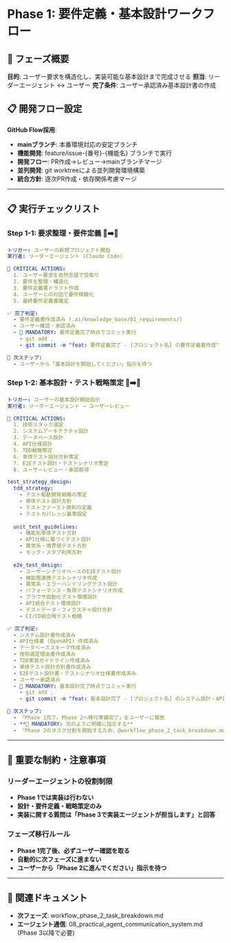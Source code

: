 # Phase 1: 要件定義・基本設計ワークフロー

## 🎯 フェーズ概要
**目的**: ユーザー要求を構造化し、実装可能な基本設計まで完成させる
**担当**: リーダーエージェント ↔ ユーザー
**完了条件**: ユーザー承認済み基本設計書の作成

## 📋 開発フロー設定
**GitHub Flow採用**: 
- **mainブランチ**: 本番環境対応の安定ブランチ
- **機能開発**: feature/issue-{番号}-{機能名} ブランチで実行
- **開発フロー**: PR作成→レビュー→mainブランチマージ
- **並列開発**: git worktreeによる並列開発環境構築
- **統合方針**: 逐次PR作成・依存関係考慮マージ

---

## 📋 実行チェックリスト

### **Step 1-1: 要求整理・要件定義** 👤➡️🤖
```yaml
トリガー: ユーザーの新規プロジェクト開始
実行者: リーダーエージェント (Claude Code)

🚨 CRITICAL ACTIONS:
  1. ユーザー要求を自然言語で受取り
  2. 要件を整理・構造化
  3. 要件定義書ドラフト作成
  4. ユーザーとの対話で要件精緻化
  5. 最終要件定義書確定

✅ 完了判定:
  - 要件定義書作成済み (.ai/knowledge_base/01_requirements/)
  - ユーザー確認・承認済み
  - 🚨 MANDATORY: 要件定義完了時点でコミット実行
    - git add .
    - git commit -m "feat: 要件定義完了 - [プロジェクト名] の要件定義書作成"

🔄 次ステップ:
  - ユーザーから「基本設計を開始してください」指示を待つ
```

### **Step 1-2: 基本設計・テスト戦略策定** 🤖➡️👤
```yaml
トリガー: ユーザーの基本設計開始指示
実行者: リーダーエージェント → ユーザーレビュー

🚨 CRITICAL ACTIONS:
  1. 技術スタック選定
  2. システムアーキテクチャ設計
  3. データベース設計
  4. API仕様設計
  5. TDD戦略策定
  6. 単体テスト設計方針策定
  7. E2Eテスト設計・テストシナリオ策定
  8. ユーザーレビュー・承認取得

test_strategy_design:
  tdd_strategy:
    - テスト駆動開発戦略の策定
    - 単体テスト設計方針
    - テストファースト原則の定義
    - テストカバレッジ基準設定
  
  unit_test_guidelines:
    - 機能別単体テスト方針
    - API仕様に基づくテスト設計
    - 異常系・境界値テスト方針
    - モック・スタブ利用方針
  
  e2e_test_design:
    - ユーザーシナリオベースのE2Eテスト設計
    - 機能間連携テストシナリオ作成
    - 異常系・エラーハンドリングテスト設計
    - パフォーマンス・負荷テストシナリオ作成
    - ブラウザ自動化テスト環境設計
    - API統合テスト環境設計
    - テストデータ・フィクスチャ設計方針
    - CI/CD統合用テスト戦略

✅ 完了判定:
  - システム設計書作成済み
  - API仕様書 (OpenAPI) 作成済み
  - データベーススキーマ作成済み
  - 技術選定理由書作成済み
  - TDD実装ガイドライン作成済み
  - 単体テスト設計方針書作成済み
  - E2Eテスト設計書・テストシナリオ仕様書作成済み
  - ユーザー承認済み
  - 🚨 MANDATORY: 基本設計完了時点でコミット実行
    - git add .
    - git commit -m "feat: 基本設計完了 - [プロジェクト名] のシステム設計・API仕様・テスト戦略策定完了"

🔄 次ステップ:
  - 「Phase 1完了。Phase 2へ移行準備完了」をユーザーに報告
  - **🚨 MANDATORY: 次のように明確に指示する**
  - 「Phase 2のタスク分割を開始するため、@workflow_phase_2_task_breakdown.md を読み込んでください」
```

---

## 🎯 重要な制約・注意事項

### **リーダーエージェントの役割制限**
- **Phase 1では実装は行わない**
- **設計・要件定義・戦略策定のみ**
- **実装に関する質問は「Phase 3で実装エージェントが担当します」と回答**

### **フェーズ移行ルール**
- **Phase 1完了後、必ずユーザー確認を取る**
- **自動的に次フェーズに進まない**
- **ユーザーから「Phase 2に進んでください」指示を待つ**

---

## 🔗 関連ドキュメント
- **次フェーズ**: workflow_phase_2_task_breakdown.md
- **エージェント通信**: 08_practical_agent_communication_system.md (Phase 3以降で必要) 